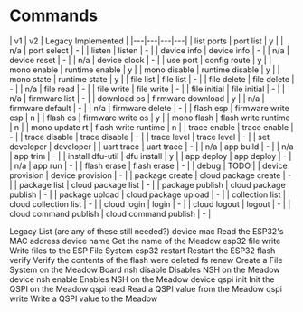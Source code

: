 ﻿# Commands

| v1 | v2 | Legacy Implemented |
|---|---|---|---|
| list ports | port list | y |
| n/a | port select | - |
| listen | listen | - |
| device info | device info | - |
| n/a | device reset | - |
| n/a | device clock | - |
| use port | config route | y |
| mono enable | runtime enable | y |
| mono disable | runtime disable | y |
| mono state | runtime state | y |
| file list | file list | - |
| file delete | file delete | - |
| n/a | file read | - |
| file write | file write | - |
| file initial | file initial | - |
| n/a | firmware list | - |
| download os | firmware download | y |
| n/a | firmware default | - |
| n/a | firmware delete | - |
| flash esp | firmware write esp | n |
| flash os | firmware write os | y |
| mono flash | flash write runtime | n |
| mono update rt | flash write runtime | n |
| trace enable | trace enable | - |
| trace disable | trace disable | - |
| trace level | trace level | - |
| set developer | developer |
| uart trace | uart trace | - |
| n/a | app build | - |
| n/a | app trim | - |
| install dfu-util | dfu install | y |
| app deploy | app deploy | - |
| n/a | app run | - |
| flash erase | flash erase | - |
| debug | TODO |
| device provision | device provision | - |
| package create | cloud package create | - |
| package list | cloud package list | - |
| package publish | cloud package publish | - |
| package upload | cloud package upload | - |
| collection list | cloud collection list | - |
| cloud login | login | - |
| cloud logout | logout | - |
| cloud command publish | cloud command publish | - |




Legacy List (are any of these still needed?)
  device mac        Read the ESP32's MAC address
  device name       Get the name of the Meadow
  esp32 file write  Write files to the ESP File System
  esp32 restart     Restart the ESP32
  flash verify      Verify the contents of the flash were deleted
  fs renew          Create a File System on the Meadow Board
  nsh disable       Disables NSH on the Meadow device
  nsh enable        Enables NSH on the Meadow device
  qspi init         Init the QSPI on the Meadow
  qspi read         Read a QSPI value from the Meadow
  qspi write        Write a QSPI value to the Meadow
